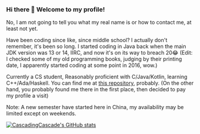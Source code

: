 ### Hi there 👋 Welcome to my profile!
No, I am not going to tell you what my real name is or how to contact me, at least not yet.

Have been coding since like, since middle school? I actually don't remember, it's been so long. I started coding in Java back when the main JDK version was 13 or 14, IIRC, and now it's on its way to breach 20:joy: (Edit: I checked some of my old programming books, judging by their printing date, I apparently started coding at some point in 2016, wow.)

Currently a CS student, Reasonably proficient with C/Java/Kotlin, learning C++/Ada/Haskell. You can find me at [this repository](https://github.com/TheAlgorithms/C), probably. (On the other hand, you probably found me there in the first place, then decided to pay my profile a visit)

Note: A new semester have started here in China, my availability may be limited except on weekends.

[![CascadingCascade's GitHub stats](https://github-readme-stats.vercel.app/api?username=CascadingCascade&show_icons=true&count_private=true&theme=tokyonight)](https://github.com/anuraghazra/github-readme-stats)
<!--
**CascadingCascade/CascadingCascade** is a ✨ _special_ ✨ repository because its `README.md` (this file) appears on your GitHub profile.

Here are some ideas to get you started:

- 🔭 I’m currently working on ...
- 🌱 I’m currently learning ...
- 👯 I’m looking to collaborate on ...
- 🤔 I’m looking for help with ...
- 💬 Ask me about ...
- 📫 How to reach me: ...
- 😄 Pronouns: ...
- ⚡ Fun fact: ...
-->
